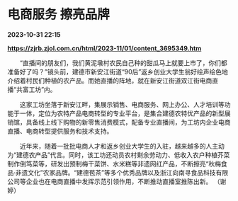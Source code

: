 # 电商服务 擦亮品牌

**2023-10-31 22:15**

**https://zjrb.zjol.com.cn/html/2023-11/01/content_3695349.htm**

　　“直播间的朋友们，我们黄泥墩村农民自己种的甜瓜马上就要上市了，你们都准备好了吗？”镜头前，建德市新安江街道“90后”返乡创业大学生翁好绘声绘色地介绍着村民们种植的农产品。而她直播的阵地，就在新安江街道双江街电商直播“共富工坊”内。

　　这家工坊坐落于新安江畔，集展示销售、电商服务、网上办公、人才培训等功能于一体，定位为农特产品电商转型的专业平台，是集合建德农特优产品的新型展销馆，具备线上线下购物的新零售消费模式，配备专业直播间，为工坊内企业电商直播、电商转型提供服务和技术支持。

　　近年来，随着一批批电商人才和返乡创业大学生的入驻，越来越多的人主动为“建德农产品”代言。同时，该工坊还动员农村剩余劳动力、低收入农户种植芥菜制作倒笃菜等，研发出预制梅干菜饼、水米糕等非遗网红产品，不断擦亮“秋梅食品·非遗文化”农家品牌。“建德苞茶”等多个优秀品牌以及浙江向南寻食品科技有限公司等企业也在电商直播中发挥示范引领作用，不断推动直播室推陈出新。 （谢婷）